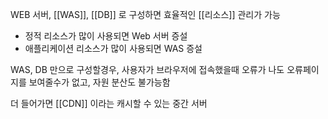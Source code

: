 WEB 서버, [[WAS]], [[DB]] 로 구성하면 효율적인 [[리소스]] 관리가 가능
- 정적 리소스가 많이 사용되면 Web 서버 증설
- 애플리케이션 리소스가 많이 사용되면 WAS 증설

WAS, DB 만으로 구성할경우, 사용자가 브라우저에 접속했을때 오류가 나도 오류페이지를 보여줄수가 없고,
자원 분산도 불가능함

더 들어가면 [[CDN]] 이라는 캐시할 수 있는 중간 서버